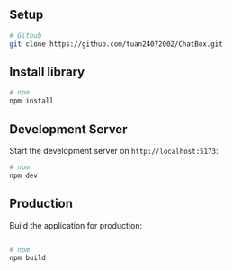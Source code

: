 ## Setup

```bash
# Github
git clone https://github.com/tuan24072002/ChatBox.git
```

## Install library

```bash
# npm
npm install
```

## Development Server

Start the development server on `http://localhost:5173`:

```bash
# npm
npm dev
```

## Production

Build the application for production:

```bash

# npm
npm build

```
